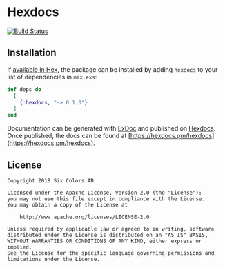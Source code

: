 # Hexdocs

[![Build Status](https://travis-ci.org/hexpm/hexdocs.svg?branch=master)](https://travis-ci.org/hexpm/hexdocs)

## Installation

If [available in Hex](https://hex.pm/docs/publish), the package can be installed
by adding `hexdocs` to your list of dependencies in `mix.exs`:

```elixir
def deps do
  [
    {:hexdocs, "~> 0.1.0"}
  ]
end
```

Documentation can be generated with [ExDoc](https://github.com/elixir-lang/ex_doc)
and published on [Hexdocs](https://hexdocs.pm). Once published, the docs can
be found at [https://hexdocs.pm/hexdocs](https://hexdocs.pm/hexdocs).

## License

    Copyright 2018 Six Colors AB

    Licensed under the Apache License, Version 2.0 (the "License");
    you may not use this file except in compliance with the License.
    You may obtain a copy of the License at

        http://www.apache.org/licenses/LICENSE-2.0

    Unless required by applicable law or agreed to in writing, software
    distributed under the License is distributed on an "AS IS" BASIS,
    WITHOUT WARRANTIES OR CONDITIONS OF ANY KIND, either express or implied.
    See the License for the specific language governing permissions and
    limitations under the License.

